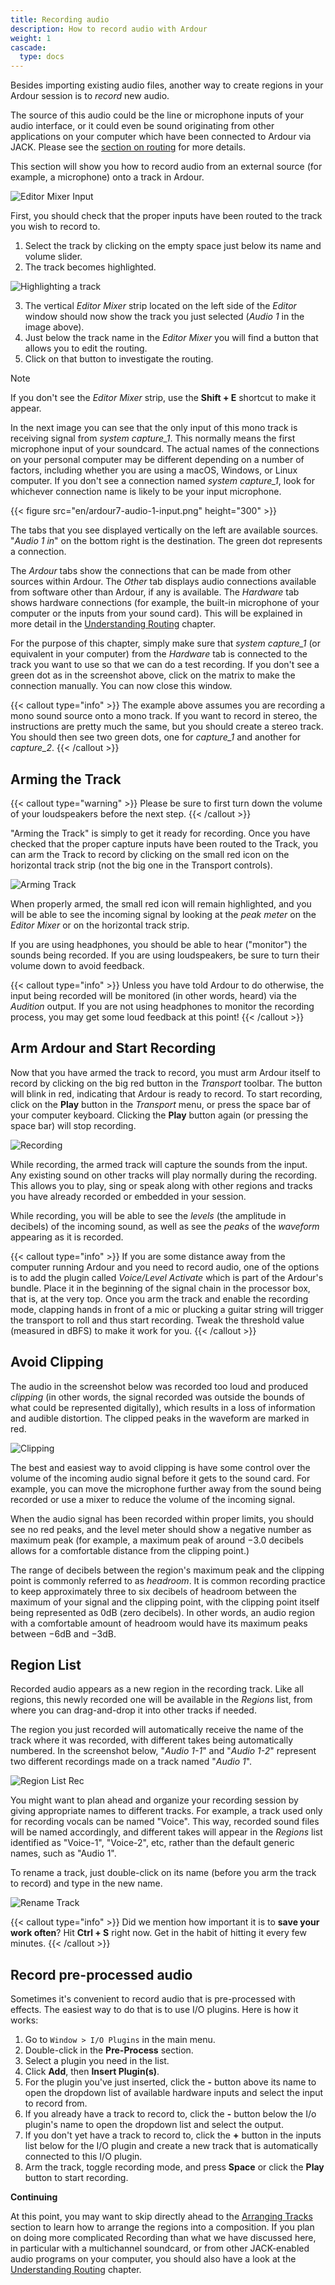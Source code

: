 ```yaml
---
title: Recording audio
description: How to record audio with Ardour
weight: 1
cascade:
  type: docs
---
```


Besides importing existing audio files, another way to create regions in your
Ardour session is to *record* new audio.

The source of this audio could be the line or microphone inputs of your audio 
interface, or it could even be sound originating from other applications on
your computer which have been connected to Ardour via JACK. Please see the
[section on routing](../understanding-routing/) for more details.

This section will show you how to record audio from an external source (for
example, a microphone) onto a track in Ardour.

![Editor Mixer Input](en/ardour7-editor-mixer-input.png?width=50vw)

First, you should check that the proper inputs have been routed to the
track you wish to record to.

1. Select the track by clicking on the empty space just below its name and
volume slider.
2. The track becomes highlighted.

![Highlighting a track](en/ardour7-audio-1-highlight.gif?width=30vw)

3. The vertical _Editor Mixer_ strip located on the left side of the _Editor_
window should now show the track you just selected (*Audio 1* in the image
above).
4. Just below the track name in the _Editor Mixer_ you will find a button that
allows you to edit the routing.
5. Click on that button to investigate the routing.

> [!NOTE]
> If you don't see the _Editor Mixer_ strip, use the **Shift + E** shortcut to
make it appear.

In the next image you can see that the only input of this mono track is
receiving signal from *system capture_1*. This normally means the first
microphone input of your soundcard. The actual names of the connections on your
personal computer may be different depending on a number of factors, including
whether you are using a macOS, Windows, or Linux computer. If you don't see a
connection named *system capture_1*, look for whichever connection name is
likely to be your input microphone. 

{{< figure src="en/ardour7-audio-1-input.png" height="300" >}}

The tabs that you see displayed vertically on the left are available
sources. "*Audio 1 in*" on the bottom right is the
destination. The green dot represents a connection.

The _Ardour_ tabs show the connections that can be made from other sources
within Ardour. The _Other_ tab displays audio connections available from
software other than Ardour, if any is available. The _Hardware_ tab shows
hardware connections (for example, the built-in microphone of your computer or
the inputs from your sound card). This will be explained in more detail in the
[Understanding Routing](../understanding-routing/) chapter.

For the purpose of this chapter, simply make sure that _system capture_1_ (or
equivalent in your computer) from the _Hardware_ tab is connected to the track
you want to use so that we can do a test recording. If you don't see a green dot
as in the screenshot above, click on the matrix to make the connection manually.
You can now close this window.

{{< callout type="info" >}}
The example above assumes you are recording a mono sound source onto a mono
track. If you want to record in stereo, the instructions are pretty much the
same, but you should create a stereo track. You should then see two green dots,
one for _capture_1_ and another for _capture_2_.
{{< /callout >}}

## Arming the Track

{{< callout type="warning" >}}
Please be sure to first turn down the volume of your loudspeakers before the
next step.
{{< /callout >}}

"Arming the Track" is simply to get it ready for recording. Once you have
checked that the proper capture inputs have been routed to the Track, you can
arm the Track to record by clicking on the small red icon on the horizontal
track strip (not the big one in the Transport controls).

![Arming Track](en/ardour7-arming-the-track.png?width=40vw)

When properly armed, the small red icon will remain highlighted, and you will be
able to see the incoming signal by looking at the _peak meter_ on the _Editor
Mixer_ or on the horizontal track strip.

If you are using headphones, you should be able to hear ("monitor") the sounds
being recorded. If you are using loudspeakers, be sure to turn their volume down
to avoid feedback.

{{< callout type="info" >}}
Unless you have told Ardour to do otherwise, the input being recorded will be
monitored (in other words, heard) via the _Audition_ output. If you are not
using headphones to monitor the recording process, you may get some loud
feedback at this point!
{{< /callout >}}

## Arm Ardour and Start Recording

Now that you have armed the track to record, you must arm Ardour itself to
record by clicking on the big red button in the _Transport_ toolbar. The button
will blink in red, indicating that Ardour is ready to record. To start
recording, click on the **Play** button in the _Transport_ menu, or press the
space bar of your computer keyboard. Clicking the **Play** button again (or
pressing the space bar) will stop recording.

![Recording](en/ardour7-recording.png?width=50vw)

While recording, the armed track will capture the sounds from the input. Any
existing sound on other tracks will play normally during the recording. This
allows you to play, sing or speak along with other regions and tracks you have
already recorded or embedded in your session.

While recording, you will be able to see the _levels_ (the amplitude in
decibels) of the incoming sound, as well as see the _peaks_ of the _waveform_
appearing as it is recorded.

{{< callout type="info" >}}
If you are some distance away from the computer running Ardour and you need to
record audio, one of the options is to add the plugin called _Voice/Level
Activate_ which is part of the Ardour's bundle. Place it in the beginning of
the signal chain in the processor box, that is, at the very top. Once you arm
the track and enable the recording mode, clapping hands in front of a mic or
plucking a guitar string will trigger the transport to roll and thus start
recording. Tweak the threshold value (measured in dBFS) to make it work for
you.
{{< /callout >}}

## Avoid Clipping

The audio in the screenshot below was recorded too loud and produced _clipping_
(in other words, the signal recorded was outside the bounds of what could be
represented digitally), which results in a loss of information and audible
distortion. The clipped peaks in the waveform are marked in red.

![Clipping](en/ardour7-clipping.png?width=50vw)

The best and easiest way to avoid clipping is have some control over the volume
of the incoming audio signal before it gets to the sound card. For example, you
can move the microphone further away from the sound being recorded or use a
mixer to reduce the volume of the incoming signal. 

When the audio signal has been recorded within proper limits, you should see no
red peaks, and the level meter should show a negative number as maximum peak
(for example, a maximum peak of around −3.0 decibels allows for a comfortable
distance from the clipping point.)

The range of decibels between the region's maximum peak and the clipping point
is commonly referred to as _headroom_. It is common recording practice to keep
approximately three to six decibels of headroom between the maximum of your
signal and the clipping point, with the clipping point itself being represented
as 0dB (zero decibels). In other words, an audio region with a comfortable
amount of headroom would have its maximum peaks between −6dB and −3dB.

## Region List

Recorded audio appears as a new region in the recording track. Like all regions,
this newly recorded one will be available in the _Regions_ list, from where you
can drag-and-drop it into other tracks if needed.

The region you just recorded will automatically receive the name of the track
where it was recorded, with different takes being automatically numbered. In the
screenshot below, "*Audio 1-1*" and "*Audio 1-2*" represent two different
recordings made on a track named "*Audio 1*". 

![Region List Rec](en/ardour7-region-list-recording.png?width=40vw)

You might want to plan ahead and organize your recording session by giving appropriate names to different tracks. For example, a track used only for recording vocals can be named "Voice". This way, recorded sound files will be named accordingly, and different takes will appear in the _Regions_ list identified as "Voice-1", "Voice-2", etc, rather than the default generic names, such as "Audio 1".

To rename a track, just double-click on its name (before you arm the track to record) and type in the new name.

![Rename Track](en/ardour7-rename-track.png?width=40vw)

{{< callout type="info" >}}
Did we mention how important it is to **save your work often**? Hit **Ctrl + S**
right now. Get in the habit of hitting it every few minutes.
{{< /callout >}}

## Record pre-processed audio

Sometimes it's convenient to record audio that is pre-processed with effects. The easiest way to do that is to use I/O plugins. Here is how it works:

1. Go to `Window > I/O Plugins` in the main menu.
2. Double-click in the **Pre-Process** section.
3. Select a plugin you need in the list.
4. Click **Add**, then **Insert Plugin(s)**.
5. For the plugin you've just inserted, click the **-** button above its name to open the dropdown list of available hardware inputs and select the input to record from.
6. If you already have a track to record to, click the **-** button below the I/o plugin's name to open the dropdown list and select the output.
7. If you don't yet have a track to record to, click the **+** button in the inputs list below for the I/O plugin and create a new track that is automatically connected to this I/O plugin.
8. Arm the track, toggle recording mode, and press **Space** or click the **Play** button to start recording.

**Continuing**

At this point, you may want to skip directly ahead to the [Arranging Tracks](/editing-sessions/arranging-tracks/) section to learn how to arrange the regions into a composition. If you plan on doing more complicated Recording than what we have discussed here, in particular with a multichannel soundcard, or from other JACK-enabled audio programs on your computer, you should also have a look at the [Understanding Routing](../understanding-routing) chapter.
